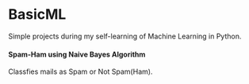 # BasicML
Simple projects during my self-learning of Machine Learning in Python.

#### Spam-Ham using Naive Bayes Algorithm
Classfies mails as Spam or Not Spam(Ham).
